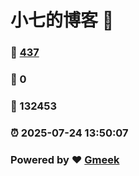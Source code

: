 # 小七的博客 :link:  
### :page_facing_up: [437](/tag.html) 
### :speech_balloon: 0 
### :hibiscus: 132453 
### :alarm_clock: 2025-07-24 13:50:07 
### Powered by :heart: [Gmeek](https://github.com/Meekdai/Gmeek)
